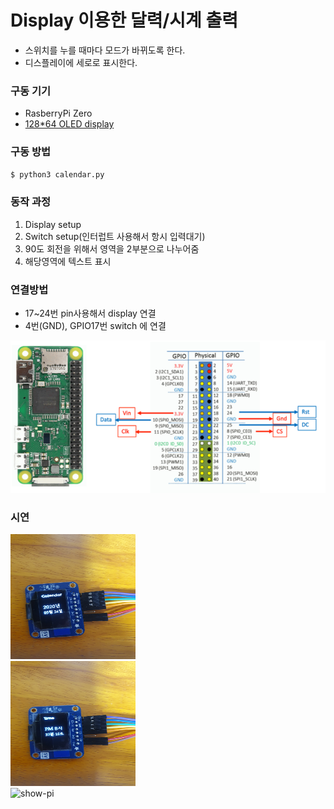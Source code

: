 # Display 이용한 달력/시계 출력
- 스위치를 누를 때마다 모드가 바뀌도록 한다.
- 디스플레이에 세로로 표시한다.
### 구동 기기
- RasberryPi Zero
- [128*64 OLED display](adafru.it/326)

### 구동 방법
```sh
$ python3 calendar.py
```

### 동작 과정
1. Display setup
2. Switch setup(인터럽트 사용해서 항시 입력대기)
3. 90도 회전을 위해서 영역을 2부분으로 나누어줌
4. 해당영역에 텍스트 표시

### 연결방법
- 17~24번 pin사용해서 display 연결
- 4번(GND), GPIO17번 switch 에 연결

![display-pi](./pi_image.png)
 
### 시연 
<img src="./calendar.jpeg" height = "200" width="200"/><br>
<img src="./time.jpeg" height = "200" width="200"/><br>
![show-pi](./pi_show.gif)